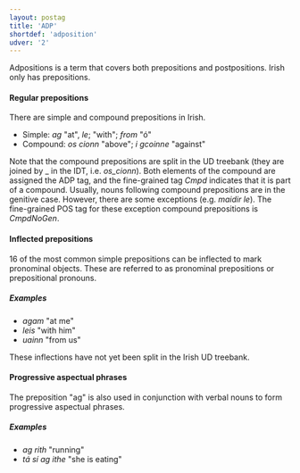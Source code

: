 ```yaml
---
layout: postag
title: 'ADP'
shortdef: 'adposition'
udver: '2'
---
```


Adpositions is a term that covers both prepositions and postpositions. Irish only has prepositions.

#### Regular prepositions

There are simple and compound prepositions in Irish.

* Simple: _ag_ "at", _le_; "with"; _from_ "ó"
* Compound: _os cionn_ "above"; _i gcoinne_ "against"

Note that the compound prepositions are split in the UD treebank (they are joined by \_ in the IDT, i.e. _os\_cionn_). 
Both elements of the compound are assigned the ADP tag, and the fine-grained tag _Cmpd_ indicates that it is part of a compound.
Usually, nouns following compound prepositions are in the genitive case. However, there are some exceptions (e.g. _maidir le_). The fine-grained POS tag for these exception compound prepositions is _CmpdNoGen_.

#### Inflected prepositions
16 of the most common simple prepositions can be inflected to mark pronominal objects. These are referred to as pronominal prepositions or prepositional pronouns.

##### Examples
 * _agam_ "at me"
 * _leis_ "with him"
 * _uainn_ "from us"

These inflections have not yet been split in the Irish UD treebank.

#### Progressive aspectual phrases

The preposition "ag" is also used in conjunction with verbal nouns to form progressive aspectual phrases.

##### Examples
* _ag rith_ "running"
* _tá sí ag ithe_ "she is eating"
 




<!-- Interlanguage links updated Po 6. listopadu 2023, 21:41:21 CET -->
